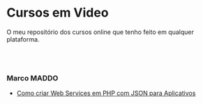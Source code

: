 # Cursos em Video

O meu repositório dos cursos online que tenho feito em qualquer plataforma.


<br><br>


### Marco MADDO
* [Como criar Web Services em PHP com JSON para Aplicativos](https://www.udemy.com/course/na-pratica-crie-web-services-em-php-para-aplicativos-mobile)